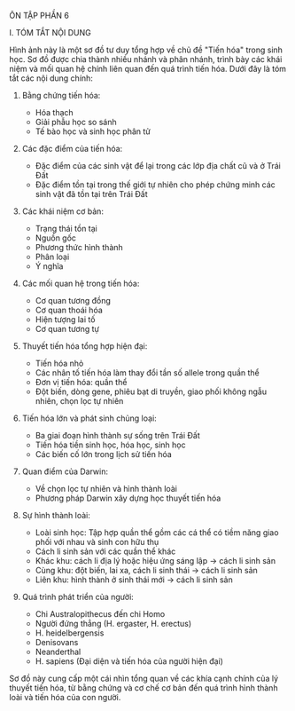 ÔN TẬP PHẦN 6

I. TÓM TẮT NỘI DUNG

Hình ảnh này là một sơ đồ tư duy tổng hợp về chủ đề "Tiến hóa" trong sinh học. Sơ đồ được chia thành nhiều nhánh và phân nhánh, trình bày các khái niệm và mối quan hệ chính liên quan đến quá trình tiến hóa. Dưới đây là tóm tắt các nội dung chính:

1. Bằng chứng tiến hóa:
   - Hóa thạch
   - Giải phẫu học so sánh
   - Tế bào học và sinh học phân tử

2. Các đặc điểm của tiến hóa:
   - Đặc điểm của các sinh vật để lại trong các lớp địa chất cũ và ở Trái Đất
   - Đặc điểm tồn tại trong thế giới tự nhiên cho phép chứng minh các sinh vật đã tồn tại trên Trái Đất

3. Các khái niệm cơ bản:
   - Trạng thái tồn tại
   - Nguồn gốc
   - Phương thức hình thành
   - Phân loại
   - Ý nghĩa

4. Các mối quan hệ trong tiến hóa:
   - Cơ quan tương đồng
   - Cơ quan thoái hóa
   - Hiện tượng lai tố
   - Cơ quan tương tự

5. Thuyết tiến hóa tổng hợp hiện đại:
   - Tiến hóa nhỏ
   - Các nhân tố tiến hóa làm thay đổi tần số allele trong quần thể
   - Đơn vị tiến hóa: quần thể
   - Đột biến, dòng gene, phiêu bạt di truyền, giao phối không ngẫu nhiên, chọn lọc tự nhiên

6. Tiến hóa lớn và phát sinh chủng loại:
   - Ba giai đoạn hình thành sự sống trên Trái Đất
   - Tiến hóa tiền sinh học, hóa học, sinh học
   - Các biến cố lớn trong lịch sử tiến hóa

7. Quan điểm của Darwin:
   - Về chọn lọc tự nhiên và hình thành loài
   - Phương pháp Darwin xây dựng học thuyết tiến hóa

8. Sự hình thành loài:
   - Loài sinh học: Tập hợp quần thể gồm các cá thể có tiềm năng giao phối với nhau và sinh con hữu thụ
   - Cách li sinh sản với các quần thể khác
   - Khác khu: cách li địa lý hoặc hiệu ứng sáng lập → cách li sinh sản
   - Cùng khu: đột biến, lai xa, cách li sinh thái → cách li sinh sản
   - Liên khu: hình thành ở sinh thái mới → cách li sinh sản

9. Quá trình phát triển của người:
   - Chi Australopithecus đến chi Homo
   - Người đứng thẳng (H. ergaster, H. erectus)
   - H. heidelbergensis
   - Denisovans
   - Neanderthal
   - H. sapiens (Đại diện và tiến hóa của người hiện đại)

Sơ đồ này cung cấp một cái nhìn tổng quan về các khía cạnh chính của lý thuyết tiến hóa, từ bằng chứng và cơ chế cơ bản đến quá trình hình thành loài và tiến hóa của con người.